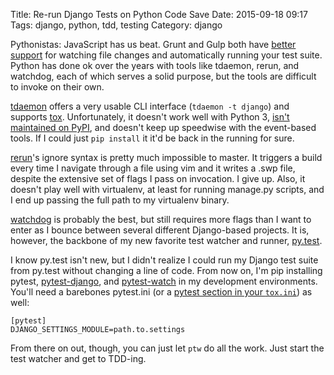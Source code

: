 Title: Re-run Django Tests on Python Code Save
Date: 2015-09-18 09:17
Tags: django, python, tdd, testing
Category: django

Pythonistas: JavaScript has us beat. Grunt and Gulp both have
[better](https://github.com/gruntjs/grunt-contrib-watch)
[support](https://www.npmjs.com/package/gulp-watch)
for watching file changes and automatically running your test suite. Python
has done ok over the years with tools like tdaemon, rerun, and watchdog, each
of which serves a solid purpose, but the tools are difficult to invoke on 
their own.

[tdaemon](https://github.com/brunobord/tdaemon)
offers a very usable CLI interface (`tdaemon -t django`) and supports
[tox](https://tox.readthedocs.org/en/latest/).
Unfortunately, it doesn't work well with Python 3,
[isn't maintained on PyPI](https://pypi.python.org/pypi/tdaemon),
and doesn't keep up speedwise with the event-based tools. If I could just
`pip install` it it'd be back in the running for sure.

[rerun](https://pypi.python.org/pypi/rerun/)'s
ignore syntax is pretty much impossible to master. It triggers a build every
time I navigate through a file using vim and it writes a .swp file, despite
the extensive set of flags I pass on invocation. I give up. Also, it doesn't
play well with virtualenv, at least for running manage.py scripts, and I end
up passing the full path to my virtualenv binary.

[watchdog](https://pypi.python.org/pypi/watchdog)
is probably the best, but still requires more flags than I want to enter as I
bounce between several different Django-based projects. It is, however, the
backbone of my new favorite test watcher and runner,
[py.test](http://pytest.org/latest/).

I know py.test isn't new, but I didn't realize I could run my Django test
suite from py.test without changing a line of code. From now on, I'm pip
installing pytest,
[pytest-django](https://pypi.python.org/pypi/pytest-django/), and
[pytest-watch](https://pypi.python.org/pypi/pytest-watch/2.0.0)
in my development environments. You'll need a barebones pytest.ini
(or a
[pytest section in your `tox.ini`](https://pytest.org/latest/customize.html))
as well:

    [pytest]
    DJANGO_SETTINGS_MODULE=path.to.settings

From there on out, though, you can just let `ptw` do all the work. Just start
the test watcher and get to TDD-ing.
